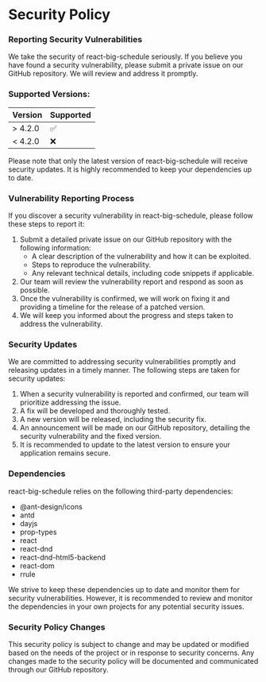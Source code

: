 # Security Policy

### Reporting Security Vulnerabilities
We take the security of react-big-schedule seriously. If you believe you have found a security vulnerability, please submit a private issue on our GitHub repository. We will review and address it promptly.

### Supported Versions:

| Version |	Supported |
| --------| --------- |
| > 4.2.0	| :white_check_mark: |
| < 4.2.0 | :x: |

Please note that only the latest version of react-big-schedule will receive security updates. It is highly recommended to keep your dependencies up to date.

### Vulnerability Reporting Process

If you discover a security vulnerability in react-big-schedule, please follow these steps to report it:

1. Submit a detailed private issue on our GitHub repository with the following information:
   - A clear description of the vulnerability and how it can be exploited.
   - Steps to reproduce the vulnerability.
   - Any relevant technical details, including code snippets if applicable.
2. Our team will review the vulnerability report and respond as soon as possible.
3. Once the vulnerability is confirmed, we will work on fixing it and providing a timeline for the release of a patched version.
4. We will keep you informed about the progress and steps taken to address the vulnerability.

### Security Updates

We are committed to addressing security vulnerabilities promptly and releasing updates in a timely manner. The following steps are taken for security updates:

1. When a security vulnerability is reported and confirmed, our team will prioritize addressing the issue.
2. A fix will be developed and thoroughly tested.
3. A new version will be released, including the security fix.
4. An announcement will be made on our GitHub repository, detailing the security vulnerability and the fixed version.
5. It is recommended to update to the latest version to ensure your application remains secure.

### Dependencies
react-big-schedule relies on the following third-party dependencies:

- @ant-design/icons
- antd
- dayjs
- prop-types
- react
- react-dnd
- react-dnd-html5-backend
- react-dom
- rrule

We strive to keep these dependencies up to date and monitor them for security vulnerabilities. However, it is recommended to review and monitor the dependencies in your own projects for any potential security issues.

### Security Policy Changes
This security policy is subject to change and may be updated or modified based on the needs of the project or in response to security concerns. Any changes made to the security policy will be documented and communicated through our GitHub repository.
